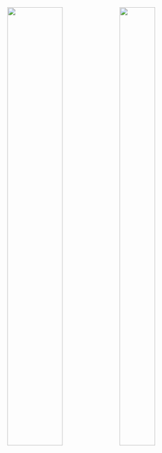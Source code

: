 <div>
  <img height="1000px" width="50%" src="https://github-readme-stats.vercel.app/api?username=FelipeRotermel&show_icons=true&theme=radical" />
  <img height="1000px" width="40%" src="https://github-readme-stats.vercel.app/api/top-langs/?username=FelipeRotermel&layout=compact&langs_count=7&theme=radical"" />
</div>
  
